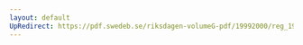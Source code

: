 ```yaml
---
layout: default
UpRedirect: https://pdf.swedeb.se/riksdagen-volumeG-pdf/19992000/reg_19992000/reg_19992000_0359.pdf
---
```

